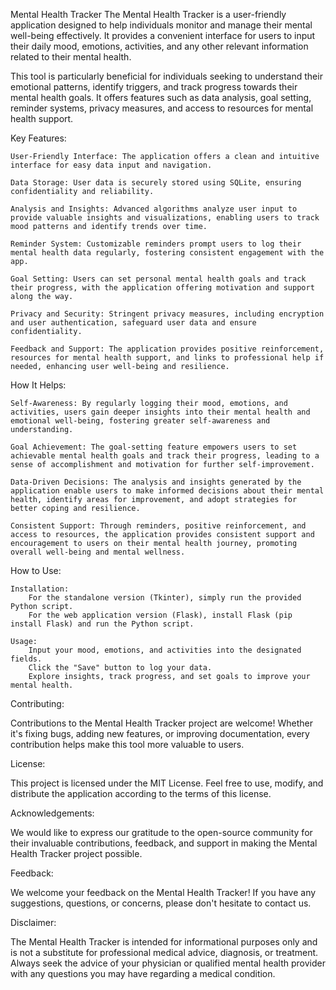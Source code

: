 Mental Health Tracker
The Mental Health Tracker is a user-friendly application designed to help individuals monitor and manage their mental well-being effectively. It provides a convenient interface for users to input their daily mood, emotions, activities, and any other relevant information related to their mental health.

This tool is particularly beneficial for individuals seeking to understand their emotional patterns, identify triggers, and track progress towards their mental health goals. It offers features such as data analysis, goal setting, reminder systems, privacy measures, and access to resources for mental health support.

Key Features:

    User-Friendly Interface: The application offers a clean and intuitive interface for easy data input and navigation.

    Data Storage: User data is securely stored using SQLite, ensuring confidentiality and reliability.

    Analysis and Insights: Advanced algorithms analyze user input to provide valuable insights and visualizations, enabling users to track mood patterns and identify trends over time.

    Reminder System: Customizable reminders prompt users to log their mental health data regularly, fostering consistent engagement with the app.

    Goal Setting: Users can set personal mental health goals and track their progress, with the application offering motivation and support along the way.

    Privacy and Security: Stringent privacy measures, including encryption and user authentication, safeguard user data and ensure confidentiality.

    Feedback and Support: The application provides positive reinforcement, resources for mental health support, and links to professional help if needed, enhancing user well-being and resilience.

How It Helps:

    Self-Awareness: By regularly logging their mood, emotions, and activities, users gain deeper insights into their mental health and emotional well-being, fostering greater self-awareness and understanding.

    Goal Achievement: The goal-setting feature empowers users to set achievable mental health goals and track their progress, leading to a sense of accomplishment and motivation for further self-improvement.

    Data-Driven Decisions: The analysis and insights generated by the application enable users to make informed decisions about their mental health, identify areas for improvement, and adopt strategies for better coping and resilience.

    Consistent Support: Through reminders, positive reinforcement, and access to resources, the application provides consistent support and encouragement to users on their mental health journey, promoting overall well-being and mental wellness.

How to Use:

    Installation:
        For the standalone version (Tkinter), simply run the provided Python script.
        For the web application version (Flask), install Flask (pip install Flask) and run the Python script.

    Usage:
        Input your mood, emotions, and activities into the designated fields.
        Click the "Save" button to log your data.
        Explore insights, track progress, and set goals to improve your mental health.

Contributing:

Contributions to the Mental Health Tracker project are welcome! Whether it's fixing bugs, adding new features, or improving documentation, every contribution helps make this tool more valuable to users.

License:

This project is licensed under the MIT License. Feel free to use, modify, and distribute the application according to the terms of this license.

Acknowledgements:

We would like to express our gratitude to the open-source community for their invaluable contributions, feedback, and support in making the Mental Health Tracker project possible.

Feedback:

We welcome your feedback on the Mental Health Tracker! If you have any suggestions, questions, or concerns, please don't hesitate to contact us.

Disclaimer:

The Mental Health Tracker is intended for informational purposes only and is not a substitute for professional medical advice, diagnosis, or treatment. Always seek the advice of your physician or qualified mental health provider with any questions you may have regarding a medical condition.
